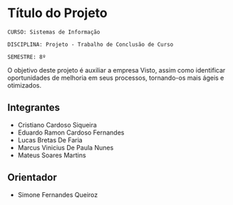 # Título do Projeto

`CURSO: Sistemas de Informação`

`DISCIPLINA: Projeto - Trabalho de Conclusão de Curso`

`SEMESTRE: 8º`

O objetivo deste projeto é auxiliar a empresa Visto, assim como identificar oportunidades de melhoria em seus processos, tornando-os mais ágeis e otimizados. 

## Integrantes

* Cristiano Cardoso Siqueira
* Eduardo Ramon Cardoso Fernandes
* Lucas Bretas De Faria
* Marcus Vinicius De Paula Nunes
* Mateus Soares Martins



## Orientador

* Simone Fernandes Queiroz

